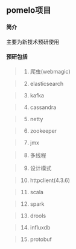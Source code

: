## pomelo项目

#### 简介

  主要为新技术预研使用

#### 预研包括

> 1. 爬虫(webmagic)

> 2. elasticsearch

> 3. kafka

> 4. cassandra

> 5. netty

> 6. zookeeper

> 7. jmx

> 8. 多线程

> 9. 设计模式

> 10. httpclient(4.3.6)

> 11. scala

> 12. spark

> 13. drools

> 14. influxdb

> 15. protobuf



